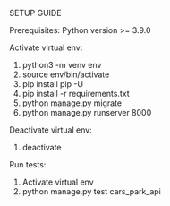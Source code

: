 SETUP GUIDE

Prerequisites:
Python version >= 3.9.0

Activate virtual env:
1. python3 -m venv env
2. source env/bin/activate
3. pip install pip -U
4. pip install -r requirements.txt
5. python manage.py migrate
6. python manage.py runserver 8000

Deactivate virtual env:
1. deactivate

Run tests:
1. Activate virtual env
2. python manage.py test cars_park_api



